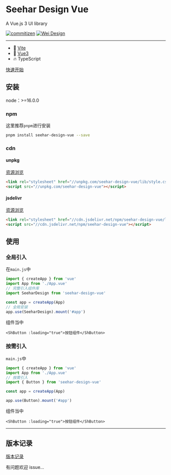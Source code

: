 # Seehar Design Vue

A Vue.js 3 UI library

[![commitizen](https://img.shields.io/badge/commitizen-friendly-brightgreen.svg)](http://commitizen.github.io/cz-cli)
[![Wei Design](https://img.shields.io/npm/v/seehar-design-vue.svg?style=flat-square)](https://www.npmjs.org/package/seehar-design-vue)

---

- 🔭 [Vite](https://vitejs.dev)
- 💪 [Vue3](https://vuejs.org)
- 🔥 TypeScript

[快速开始](https://seehar.github.io/seehar-design-vue/)

## 安装

node：>=16.0.0

### npm

这里推荐`pnpm`进行安装

```sh
pnpm install seehar-design-vue --save
```

### cdn

#### unpkg

[资源浏览](https://unpkg.com/seehar-design-vue/)

```html
<link rel="stylesheet" href="//unpkg.com/seehar-design-vue/lib/style.css" />
<script src="//unpkg.com/seehar-design-vue"></script>
```

#### jsdelivr

[资源浏览](https://cdn.jsdelivr.net/npm/seehar-design-vue/)

```html
<link rel="stylesheet" href="//cdn.jsdelivr.net/npm/seehar-design-vue/lib/style.css" />
<script src="//cdn.jsdelivr.net/npm/seehar-design-vue"></script>
```

## 使用

### 全局引入

在`main.js`中

```js
import { createApp } from 'vue'
import App from './App.vue'
// 完整引入组件库
import SeeharDesign from 'seehar-design-vue'

const app = createApp(App)
// 全局安装
app.use(SeeharDesign).mount('#app')
```

组件当中

```vue
<ShButton :loading="true">按钮组件</ShButton>
```

### 按需引入

`main.js`中

```js
import { createApp } from 'vue'
import App from './App.vue'
// 按需引入
import { Button } from 'seehar-design-vue'

const app = createApp(App)

app.use(Button).mount('#app')
```

组件当中

```vue
<ShButton :loading="true">按钮组件</ShButton>
```

---

## 版本记录

[版本记录](CHANGELOG.md)

有问题欢迎 issue...
